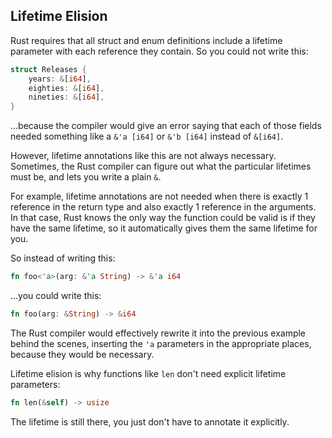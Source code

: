 ## Lifetime Elision

Rust requires that all struct and enum definitions include a lifetime
parameter with each reference they contain. So you could not write this:

```rust
struct Releases {
    years: &[i64],
    eighties: &[i64],
    nineties: &[i64],
}
```

...because the compiler would give an error saying that each of those fields
needed something like a `&'a [i64]` or `&'b [i64]` instead of `&[i64]`.

However, lifetime annotations like this are not always necessary. Sometimes,
the Rust compiler can figure out what the particular lifetimes must be, and
lets you write a plain `&`.

For example, lifetime annotations are not needed when there is exactly 1
reference in the return type and also exactly 1 reference in the arguments. In
that case, Rust knows the only way the function could be valid is if they have
the same lifetime, so it automatically gives them the same lifetime for you.

So instead of writing this:

```rust
fn foo<'a>(arg: &'a String) -> &'a i64
```

...you could write this:

```rust
fn foo(arg: &String) -> &i64
```

The Rust compiler would effectively rewrite it into the previous example behind
the scenes, inserting the `'a` parameters in the appropriate places, because
they would be necessary.

Lifetime elision is why functions like `len` don't need explicit lifetime
parameters:

```rust
fn len(&self) -> usize
```

The lifetime is still there, you just don't have to annotate it explicitly.
